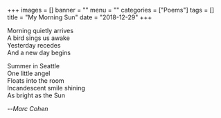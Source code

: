 +++
images = []
banner = ""
menu = ""
categories = ["Poems"]
tags = []
title = "My Morning Sun"
date = "2018-12-29"
+++

Morning quietly arrives  
A bird sings us awake  
Yesterday recedes  
And a new day begins  

Summer in Seattle  
One little angel  
Floats into the room  
Incandescent smile shining  
As bright as the Sun  

--<cite>Marc Cohen</cite>
